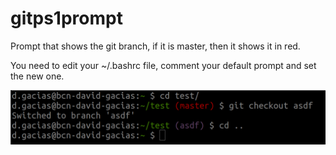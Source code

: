 # gitps1prompt
Prompt that shows the git branch, if it is master, then it shows it in red.

You need to edit your ~/.bashrc file, comment your default prompt and set the new one.

![git prompt](gitprompt.png?raw=true "git prompt")
